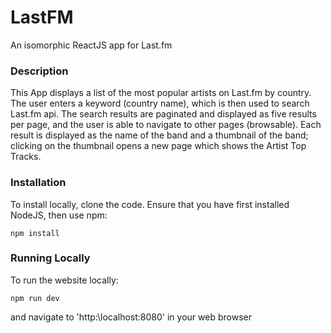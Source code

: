 # LastFM
An isomorphic ReactJS app for Last.fm

### Description

This App displays a list of the most popular artists on Last.fm by country. The user enters a keyword (country name), which is 
then used to search Last.fm api. The search results are paginated and displayed as five results per page, and the user 
is able to navigate to other pages (browsable). Each result is displayed as the name of the band and a thumbnail of the band; 
clicking on the thumbnail opens a new page which shows the Artist Top Tracks.

### Installation

To install locally, clone the code. Ensure that you have first installed NodeJS, then use npm: 

```
npm install
```
### Running Locally
To run the website locally: 
```
npm run dev
```
and navigate to 'http:\localhost:8080' in your web browser
